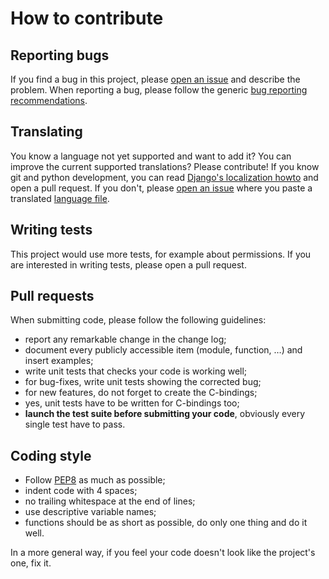 # How to contribute


## Reporting bugs

If you find a bug in this project, please [open an issue](https://github.com/breard-r/django-npb/issues) and describe the problem. When reporting a bug, please follow the generic [bug reporting recommendations](http://www.chiark.greenend.org.uk/~sgtatham/bugs.html).


## Translating


You know a language not yet supported and want to add it? You can improve the current supported translations? Please contribute!
If you know git and python development, you can read [Django's localization howto](https://docs.djangoproject.com/en/2.0/topics/i18n/translation/#localization-how-to-create-language-files) and open a pull request. If you don't, please [open an issue](https://github.com/breard-r/django-npb/issues) where you paste a translated [language file](https://github.com/breard-r/django-npb/blob/master/npb/locale/en/LC_MESSAGES/django.po).

## Writing tests

This project would use more tests, for example about permissions. If you are interested in writing tests, please open a pull request.


## Pull requests

When submitting code, please follow the following guidelines:

- report any remarkable change in the change log;
- document every publicly accessible item (module, function, …) and insert examples;
- write unit tests that checks your code is working well;
- for bug-fixes, write unit tests showing the corrected bug;
- for new features, do not forget to create the C-bindings;
- yes, unit tests have to be written for C-bindings too;
- **launch the test suite before submitting your code**, obviously every single test have to pass.

## Coding style

- Follow [PEP8](https://www.python.org/dev/peps/pep-0008/) as much as possible;
- indent code with 4 spaces;
- no trailing whitespace at the end of lines;
- use descriptive variable names;
- functions should be as short as possible, do only one thing and do it well.

In a more general way, if you feel your code doesn't look like the project's one, fix it.

